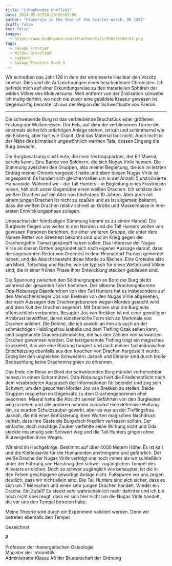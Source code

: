 ```yaml
---
title: "Schwebender Konflikt"
date: 2024-05-01T18:29:01+02:00
author: "Flamerule in the Year of the Scarlet Witch, DR 1491"
draft: false
toc: false
images:
  - https://www.dndbeyond.com/attachments/1/978/skt04-01.png
tags: 
  - Savage Frontier
  - Wildes Grenzland
  - Logbuch
  - Savage Frontier Buch 3
---
```


Wir schreiben das Jahr 128 in dem der ehrenwerte Hashkar den Vorsitz innehat. Dies sind die Aufzeichnungen eines bescheidenen Chronisten. Ich befinde mich auf einer Erkundungsreise zu den materiellen Sphären der wilden Völker des Multiversums. Weit entfernt von der Zivilisation schwebe ich mutig dorthin, wo noch nie zuvor eine gebildete Kreatur gewesen ist. Gegenwärtig berichte ich aus der Region der Schwertküste von Faerûn.
 
---
 
Die schwebende Burg ist das verbleibende Bruchstück einer größeren Festung der Wolkenriesen. Der Fels, auf dem die verbliebenen Türme der einstmals sicherlich prächtigen Anlage stehen, ist kalt und schimmernd wie ein Eisberg, aber hart wie Granit. Und das Material taut nicht. Auch nicht in der Nähe des klimatisch ungewöhnlich warmen Tals, dessen Eingang die Burg bewacht.
 
Die Burgbesatzung sind Leute, die mein Vertragspartner, der Elf Maeral, bereits kennt. Eine Bande von Söldnern, die sich Nugas Virile nennen. Die Stimmung zwischen den Gruppen, also meiner Begleitung, die ich im letzten Eintrag meiner Chronik vorgestellt hatte und eben diesen Nugas Virile ist angespannt. Es handelt sich gleichermaßen um in der Anzahl 5 unzivilisierte Humanoide. Während wir - die Tall Hunters - in Begleitung eines Frostriesen reisen, hält sich unser Gegenüber einen weißen Drachen. Ich schätze den weißen Drachen auf ein Alter von höchstens 10 Jahren. Aber auch mit einem jungen Drachen ist nicht zu spaßen und es ist allgemein bekannt, dass die weißen Drachen relativ schnell an Größe und Muskelmasse in ihrer ersten Entwicklungsphase zulegen.
 
Unbeachtet der feindseligen Stimmung kommt es zu einem Handel. Die Burgleute fliegen uns weiter in den Norden und die Tall Hunters wollen von gewissen Personen berichten, die einer weiteren Gruppe, die unter dem Namen Retter von Greenest bekannt sind und im Krieg gegen die Drachengöttin Tiamat gekämpft haben sollen. Das Interesse der Nugas Virile an diesen Dritten begründet sich nach eigener Aussage darauf, dass die sogenannten Retter von Greenest in dem Heimatdorf Parnast gemordet haben, und die Absicht besteht diese Morde zu Rächen. Eine Groteske also um Mord, Totschlag und Rache, wie sie typisch für diese Welten und Völker sind, die in einer frühen Phase ihrer Entwicklung stecken geblieben sind.
 
Die Spannung zwischen den Söldnergruppen an Bord der Burg bleibt während der gesamten Fahrt bestehen. Der silberne Drachengeborene Oda-Nobunaga Daardendrien von den Tall Hunters hat es insbesondere auf den Menschenkrieger Jos van Brekken von den Nugas Virile abgesehen, der nach Aussagen des Drachengeborenen wegen Mordes gesucht wird und dem Kult der Drachen angehört. Mit Drachen sind die Burgleute offensichtlich verbunden. Besagter Jos van Brekken ist mit einer gewaltigen Armbrust bewaffnet, deren künstlerische Form sich an Merkmale von Drachen anlehnt. Die Dolche, die ich sowohl an ihm als auch an der schmächtigen Halblingsfrau Isabella und dem Tiefling Ozak sehen kann, sind sogenannte Drachenzahndolche, die aus den Zähnen von schwarzen Drachen gewonnen werden. Der letztgenannte Tiefling trägt ein magisches Exoskelett, das wie eine Rüstung fungiert und nach meiner fachmännischen Einschätzung ebenfalls aus den Knochen von Drachen hergestellt wurde. Einzig bei den ungleichen Schwestern Jasnah und Eleanor sind durch bloße Beobachtung keine Dracheninsignien zu erkennen.
 
Das Ende der Reise an Bord der schwebenden Burg mündet vorhersehbar nahezu in einem Scharmützel. Oda-Nobunaga hielt die Friedenspflicht nach dem verabredeten Austausch der Informationen für beendet und zog sein Schwert, um den gesuchten Mörder Jos van Brekken zu stellen. Beide Gruppen reagierten im Gegensatz zu dem Drachengeborenen eher besonnen. Maeral hatte die Absicht seinen Gefährten von den Burgleuten wegzuziehen und alle anderen nahmen zunächst eine defensive Haltung ein, es wurden Schutzzauber gewirkt, aber es war an der Tieflingsfrau Jasnah, die mit einer Einflüsterung ihren Worten magischen Nachdruck verlieh, dass ihre Gäste die Burg doch friedlich verlassen sollten.  Der einfache, doch mächtige Zauber verfehlte seine Wirkung nicht und Oda steckte missmutig sein Schwert weg und die Tall Hunters gingen ohne Blutvergießen ihres Weges.
 
Wir sind im Hochgebirge. Bestimmt auf über 4000 Metern Höhe. Es ist kalt und die Kletterpartie für die Humanoiden anstrengend und gefährlich. Der weiße Drache der Nugas Virile verfolgt uns noch immer als wir schließlich unter der Führung von Harshnag den schwer zugänglichen Tempel des Allvaters erreichen. Doch so schwer zugänglich wie behauptet, ist die in den Felsen geschlagene gewaltige Anlage nicht. Fußspuren vor uns zeigen deutlich, dass wir nicht allein sind. Die Tall Hunters sind sich sicher, dass es sich um 7 Menschen und einen sehr jungen Drachen handelt. Wieder ein Drache. Ein Zufall? Es steckt sehr wahrscheinlich mehr dahinter und ich bin noch nicht überzeugt, dass es sich hier nicht um die Nugas Virile handelt, die vor uns den Tempel betreten habe.
 
Meine Theorie wird durch ein Experiment validiert werden. Denn wir betreten ebenfalls den Tempel.
 
Gezeichnet  

**P**  

Professor der thanergetischen Osteologie  
Magister der Intromittik  
Administrator Klasse A6 der Bruderschaft der Ordnung  

